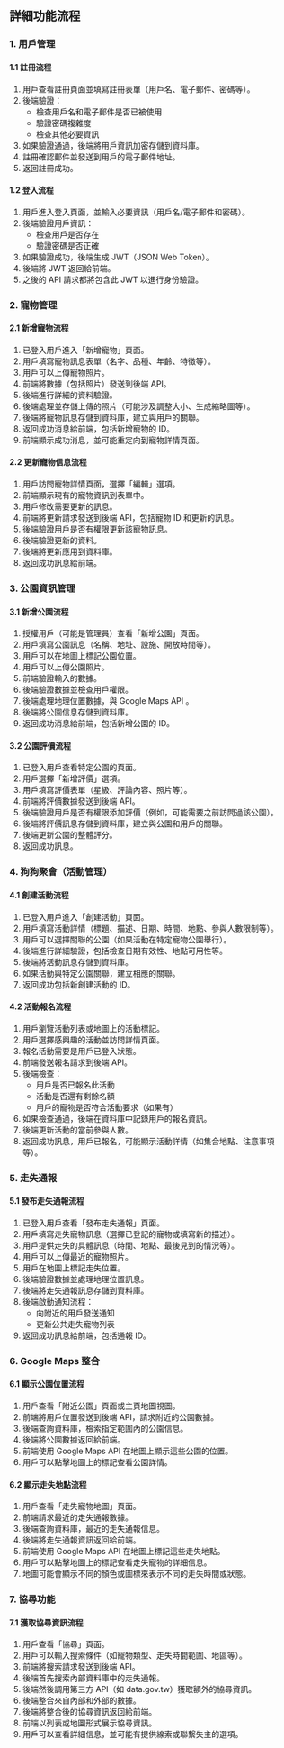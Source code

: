 ## 詳細功能流程

### 1. 用戶管理

#### 1.1 註冊流程

1. 用戶查看註冊頁面並填寫註冊表單（用戶名、電子郵件、密碼等）。
2. 後端驗證：
   - 檢查用戶名和電子郵件是否已被使用
   - 驗證密碼複雜度
   - 檢查其他必要資訊
3. 如果驗證通過，後端將用戶資訊加密存儲到資料庫。
4. 註冊確認郵件並發送到用戶的電子郵件地址。
5. 返回註冊成功。

#### 1.2 登入流程

1. 用戶進入登入頁面，並輸入必要資訊（用戶名/電子郵件和密碼）。
2. 後端驗證用戶資訊：
   - 檢查用戶是否存在
   - 驗證密碼是否正確
3. 如果驗證成功，後端生成 JWT（JSON Web Token）。
4. 後端將 JWT 返回給前端。
5. 之後的 API 請求都將包含此 JWT 以進行身份驗證。

### 2. 寵物管理

#### 2.1 新增寵物流程

1. 已登入用戶進入「新增寵物」頁面。
2. 用戶填寫寵物訊息表單（名字、品種、年齡、特徵等）。
3. 用戶可以上傳寵物照片。
4. 前端將數據（包括照片）發送到後端 API。
5. 後端進行詳細的資料驗證。
6. 後端處理並存儲上傳的照片（可能涉及調整大小、生成縮略圖等）。
7. 後端將寵物訊息存儲到資料庫，建立與用戶的關聯。
8. 返回成功消息給前端，包括新增寵物的 ID。
9. 前端顯示成功消息，並可能重定向到寵物詳情頁面。

#### 2.2 更新寵物信息流程

1. 用戶訪問寵物詳情頁面，選擇「編輯」選項。
2. 前端顯示現有的寵物資訊到表單中。
3. 用戶修改需要更新的訊息。
4. 前端將更新請求發送到後端 API，包括寵物 ID 和更新的訊息。
5. 後端驗證用戶是否有權限更新該寵物訊息。
6. 後端驗證更新的資料。
7. 後端將更新應用到資料庫。
8. 返回成功訊息給前端。

### 3. 公園資訊管理

#### 3.1 新增公園流程

1. 授權用戶（可能是管理員）查看「新增公園」頁面。
2. 用戶填寫公園訊息（名稱、地址、設施、開放時間等）。
3. 用戶可以在地圖上標記公園位置。
4. 用戶可以上傳公園照片。
5. 前端驗證輸入的數據。
6. 後端驗證數據並檢查用戶權限。
7. 後端處理地理位置數據，與 Google Maps API 。
8. 後端將公園信息存儲到資料庫。
9. 返回成功消息給前端，包括新增公園的 ID。

#### 3.2 公園評價流程

1. 已登入用戶查看特定公園的頁面。
2. 用戶選擇「新增評價」選項。
3. 用戶填寫評價表單（星級、評論內容、照片等）。
4. 前端將評價數據發送到後端 API。
5. 後端驗證用戶是否有權限添加評價（例如，可能需要之前訪問過該公園）。
6. 後端將評價訊息存儲到資料庫，建立與公園和用戶的關聯。
7. 後端更新公園的整體評分。
8. 返回成功訊息。

### 4. 狗狗聚會（活動管理）

#### 4.1 創建活動流程

1. 已登入用戶進入「創建活動」頁面。
2. 用戶填寫活動詳情（標題、描述、日期、時間、地點、參與人數限制等）。
3. 用戶可以選擇關聯的公園（如果活動在特定寵物公園舉行）。
4. 後端進行詳細驗證，包括檢查日期有效性、地點可用性等。
5. 後端將活動訊息存儲到資料庫。
6. 如果活動與特定公園關聯，建立相應的關聯。
7. 返回成功包括新創建活動的 ID。

#### 4.2 活動報名流程

1. 用戶瀏覽活動列表或地圖上的活動標記。
2. 用戶選擇感興趣的活動並訪問詳情頁面。
3. 報名活動需要是用戶已登入狀態。
4. 前端發送報名請求到後端 API。
5. 後端檢查：
   - 用戶是否已報名此活動
   - 活動是否還有剩餘名額
   - 用戶的寵物是否符合活動要求（如果有）
6. 如果檢查通過，後端在資料庫中記錄用戶的報名資訊。
7. 後端更新活動的當前參與人數。
8. 返回成功訊息，用戶已報名，可能顯示活動詳情（如集合地點、注意事項等）。

### 5. 走失通報

#### 5.1 發布走失通報流程

1. 已登入用戶查看「發布走失通報」頁面。
2. 用戶填寫走失寵物訊息（選擇已登記的寵物或填寫新的描述）。
3. 用戶提供走失的具體訊息（時間、地點、最後見到的情況等）。
4. 用戶可以上傳最近的寵物照片。
5. 用戶在地圖上標記走失位置。
6. 後端驗證數據並處理地理位置訊息。
7. 後端將走失通報訊息存儲到資料庫。
8. 後端啟動通知流程：
   - 向附近的用戶發送通知
   - 更新公共走失寵物列表
9. 返回成功訊息給前端，包括通報 ID。

### 6. Google Maps 整合

#### 6.1 顯示公園位置流程

1. 用戶查看「附近公園」頁面或主頁地圖視圖。
2. 前端將用戶位置發送到後端 API，請求附近的公園數據。
3. 後端查詢資料庫，檢索指定範圍內的公園信息。
4. 後端將公園數據返回給前端。
5. 前端使用 Google Maps API 在地圖上顯示這些公園的位置。
6. 用戶可以點擊地圖上的標記查看公園詳情。

#### 6.2 顯示走失地點流程

1. 用戶查看「走失寵物地圖」頁面。
2. 前端請求最近的走失通報數據。
3. 後端查詢資料庫，最近的走失通報信息。
4. 後端將走失通報資訊返回給前端。
5. 前端使用 Google Maps API 在地圖上標記這些走失地點。
6. 用戶可以點擊地圖上的標記查看走失寵物的詳細信息。
7. 地圖可能會顯示不同的顏色或圖標來表示不同的走失時間或狀態。

### 7. 協尋功能

#### 7.1 獲取協尋資訊流程

1. 用戶查看「協尋」頁面。
2. 用戶可以輸入搜索條件（如寵物類型、走失時間範圍、地區等）。
3. 前端將搜索請求發送到後端 API。
4. 後端首先搜索內部資料庫中的走失通報。
5. 後端然後調用第三方 API（如 data.gov.tw）獲取額外的協尋資訊。
6. 後端整合來自內部和外部的數據。
7. 後端將整合後的協尋資訊返回給前端。
8. 前端以列表或地圖形式展示協尋資訊。
9. 用戶可以查看詳細信息，並可能有提供線索或聯繫失主的選項。
